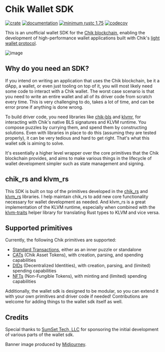 # Chik Wallet SDK

[![crate](https://img.shields.io/crates/v/chik-wallet-sdk.svg)](https://crates.io/crates/chik-wallet-sdk)
[![documentation](https://docs.rs/chik-wallet-sdk/badge.svg)](https://docs.rs/chik-wallet-sdk)
[![minimum rustc 1.75](https://img.shields.io/badge/rustc-1.75+-red.svg)](https://rust-lang.github.io/rfcs/2495-min-rust-version.html)
[![codecov](https://codecov.io/github/Rigidity/chik-wallet-sdk/graph/badge.svg?token=M2MPMFGCCA)](https://codecov.io/github/Rigidity/chik-wallet-sdk)

This is an unofficial wallet SDK for the [Chik blockchain](https://chiknetwork.com), enabling the development of high-performance wallet applications built with Chik's [light wallet protocol](https://docs.chiknetwork.com/wallet-protocol).

![image](https://github.com/Rigidity/chik-wallet-sdk/assets/35380458/06dd1f97-1f0e-4f6d-98cb-cbcb2b47ee70)

## Why do you need an SDK?

If you intend on writing an application that uses the Chik blockchain, be it a dApp, a wallet, or even just tooling on top of it, you will most likely need some code to interact with a Chik wallet. The worst case scenario is that you need to write an entire wallet and all of its driver code from scratch every time. This is very challenging to do, takes a lot of time, and can be error prone if anything is done wrong.

To build driver code, you need libraries like [chik-bls](https://docs.rs/chik-bls) and [klvmr](https://docs.rs/klvm), for interacting with Chik's native BLS signatures and KLVM runtime. You compose puzzles by currying them, and spend them by constructing solutions. Even with libraries in place to do this (assuming they are tested properly), it can be very tedious and hard to get right. That's what this wallet sdk is aiming to solve.

It's essentially a higher level wrapper over the core primitives that the Chik blockchain provides, and aims to make various things in the lifecycle of wallet development simpler such as state management and signing.

## chik_rs and klvm_rs

This SDK is built on top of the primitives developed in the [chik_rs](https://github.com/Chik-Network/chik_rs) and [klvm_rs](https://github.com/Chik-Network/klvm_rs) libraries. I help maintain chik_rs to add new core functionality necessary for wallet development as needed. And klvm_rs is a great implementation of the KLVM runtime, especially when combined with the [klvm-traits](https://docs.rs/klvm-traits/latest/klvm_traits/) helper library for translating Rust types to KLVM and vice versa.

## Supported primitives

Currently, the following Chik primitives are supported:

- [Standard Transactions](https://chiklisp.com/standard-transactions), either as an inner puzzle or standalone
- [CATs](https://chiklisp.com/cats) (Chik Asset Tokens), with creation, parsing, and spending capabilities
- [DIDs](https://chiklisp.com/dids) (Decentralized Identities), with creation, parsing, and (limited) spending capabilities
- [NFTs](https://chiklisp.com/nfts) (Non-Fungible Tokens), with minting and (limited) spending capabilities

Additionally, the wallet sdk is designed to be modular, so you can extend it with your own primitives and driver code if needed! Contributions are welcome for adding things to the wallet sdk itself as well.

## Credits

Special thanks to [SumSet Tech, LLC](https://sumset.tech) for sponsoring the initial development of various parts of the wallet sdk.

Banner image produced by [Midjourney](https://www.midjourney.com).
